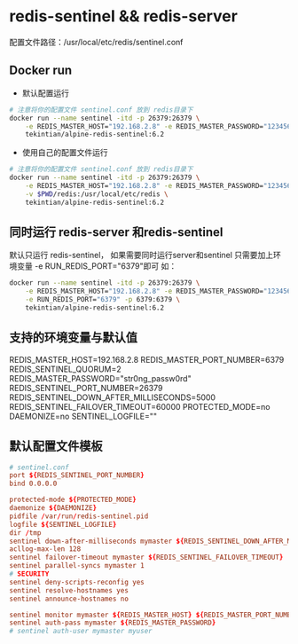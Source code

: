 # redis-sentinel && redis-server

配置文件路径：/usr/local/etc/redis/sentinel.conf

## Docker run

- 默认配置运行
~~~sh
# 注意将你的配置文件 sentinel.conf 放到 redis目录下
docker run --name sentinel -itd -p 26379:26379 \
	-e REDIS_MASTER_HOST="192.168.2.8" -e REDIS_MASTER_PASSWORD="123456" \
	tekintian/alpine-redis-sentinel:6.2
~~~

- 使用自己的配置文件运行
~~~sh
# 注意将你的配置文件 sentinel.conf 放到 redis目录下
docker run --name sentinel -itd -p 26379:26379 \
	-e REDIS_MASTER_HOST="192.168.2.8" -e REDIS_MASTER_PASSWORD="123456" \
	-v $PWD/redis:/usr/local/etc/redis \
	tekintian/alpine-redis-sentinel:6.2
~~~


## 同时运行 redis-server 和redis-sentinel
默认只运行 redis-sentinel， 如果需要同时运行server和sentinel
只需要加上环境变量 -e RUN_REDIS_PORT="6379"即可
如：
~~~sh
docker run --name sentinel -itd -p 26379:26379 \
	-e REDIS_MASTER_HOST="192.168.2.8" -e REDIS_MASTER_PASSWORD="123456" \
	-e RUN_REDIS_PORT="6379" -p 6379:6379 \
	tekintian/alpine-redis-sentinel:6.2
~~~


## 支持的环境变量与默认值
REDIS_MASTER_HOST=192.168.2.8
REDIS_MASTER_PORT_NUMBER=6379
REDIS_SENTINEL_QUORUM=2
REDIS_MASTER_PASSWORD="str0ng_passw0rd"
REDIS_SENTINEL_PORT_NUMBER=26379
REDIS_SENTINEL_DOWN_AFTER_MILLISECONDS=5000
REDIS_SENTINEL_FAILOVER_TIMEOUT=60000
PROTECTED_MODE=no
DAEMONIZE=no
SENTINEL_LOGFILE=""

## 默认配置文件模板
~~~conf
# sentinel.conf
port ${REDIS_SENTINEL_PORT_NUMBER}
bind 0.0.0.0

protected-mode ${PROTECTED_MODE}
daemonize ${DAEMONIZE}
pidfile /var/run/redis-sentinel.pid
logfile ${SENTINEL_LOGFILE}
dir /tmp
sentinel down-after-milliseconds mymaster ${REDIS_SENTINEL_DOWN_AFTER_MILLISECONDS}
acllog-max-len 128
sentinel failover-timeout mymaster ${REDIS_SENTINEL_FAILOVER_TIMEOUT}
sentinel parallel-syncs mymaster 1
# SECURITY
sentinel deny-scripts-reconfig yes
sentinel resolve-hostnames yes
sentinel announce-hostnames no

sentinel monitor mymaster ${REDIS_MASTER_HOST} ${REDIS_MASTER_PORT_NUMBER} ${REDIS_SENTINEL_QUORUM}
sentinel auth-pass mymaster ${REDIS_MASTER_PASSWORD}
# sentinel auth-user mymaster myuser
~~~
